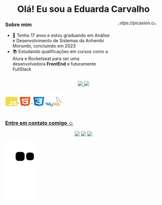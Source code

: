 <h1 align="center"> Olá! Eu sou a Eduarda Carvalho </h1>
<div  style="display: inline_block"> 
 <img align="right" src="https://i.picasion.com/pic92/21a05531b85fa3122249b87cc9018b0b.gif" height="150" style="border-radius:50px;"  alt="https://picasion.com/" />
</div>  

### Sobre mim
- 🌱 Tenho 17 anos e estou graduando em Análise e Desenvolvimento de Sistemas da Anhembi Morumbi, concluindo em 2023
- 📚  Estudando qualificações em cursos como a Alura e Rocketseat para ser uma desenvolvedora **FrontEnd** e futuramente FullStack

##

<div align="center">
  <a href="https://github.com/eduardacarvalho00">
  <img height="180em" src="https://github-readme-stats.vercel.app/api?username=eduardacarvalho00&show_icons=true&theme=yeblu&include_all_commits=true&count_private=true&hide=,prs,issues,contribs"/>
  <img height="180em" src="https://github-readme-stats.vercel.app/api/top-langs/?username=eduardacarvalho00&layout=compact&langs_count=7&theme=yeblu"/>
</div>
  
<div style="display: inline_block"><br>
  <img align="center" alt="Duda-Js" height="30" width="40" src="https://raw.githubusercontent.com/devicons/devicon/master/icons/javascript/javascript-plain.svg">
  <img align="center" alt="Duda-HTML" height="30" width="40" src="https://raw.githubusercontent.com/devicons/devicon/master/icons/html5/html5-original.svg">
  <img align="center" alt="Duda-CSS" height="30" width="40" src="https://raw.githubusercontent.com/devicons/devicon/master/icons/css3/css3-original.svg">
  <img align="center" alt="Duda-Myslq" height="60" width="50" src="https://raw.githubusercontent.com/devicons/devicon/master/icons/mysql/mysql-original-wordmark.svg">
</div>  
  
##
  
### Entre em contato comigo ☺
<div align="center"> 
  <a href="https://instagram.com/_eduarda.cr" target="_blank"><img src="https://img.shields.io/badge/-Instagram-%23E4405F?style=for-the-badge&logo=instagram&logoColor=white" target="_blank"></a>
  <a href = "mailto:eduardacarvalho9833@gmail.com"><img src="https://img.shields.io/badge/Gmail-D14836?style=for-the-badge&logo=gmail&logoColor=white" target="_blank"></a>
  <a href="https://www.linkedin.com/in/eduardacarvalho9833/" target="_blank"><img src="https://img.shields.io/badge/-LinkedIn-%230077B5?style=for-the-badge&logo=linkedin&logoColor=white" target="_blank"></a> 
</div>
 
![Snake animation](https://github.com/eduardacarvalho00/eduardacarvalho00/blob/output/github-contribution-grid-snake.svg)
